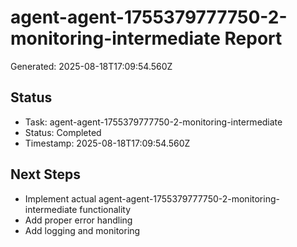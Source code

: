 # agent-agent-1755379777750-2-monitoring-intermediate Report

Generated: 2025-08-18T17:09:54.560Z

## Status
- Task: agent-agent-1755379777750-2-monitoring-intermediate
- Status: Completed
- Timestamp: 2025-08-18T17:09:54.560Z

## Next Steps
- Implement actual agent-agent-1755379777750-2-monitoring-intermediate functionality
- Add proper error handling
- Add logging and monitoring
